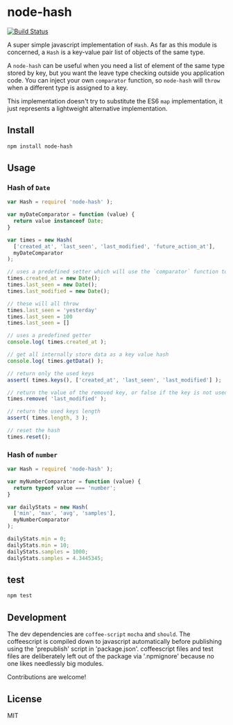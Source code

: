 # node-hash

[![Build Status](https://travis-ci.org/fabriziomoscon/node-hash.png?branch=master)](https://travis-ci.org/fabriziomoscon/node-hash)

A super simple javascript implementation of `Hash`. As far as this module is concerned, a `Hash` is a key-value pair list of objects of the same type.

A `node-hash` can be useful when you need a list of element of the same type stored by key, but you want the leave type checking outside you application code. You can inject your own `comparator` function, so `node-hash` will `throw` when a different type is assigned to a key.

This implementation doesn't try to substitute the ES6 `map` implementation, it just represents a lightweight alternative implementation.

## Install

```bash
npm install node-hash
```

## Usage

### Hash of `Date`

```JavaScript
var Hash = require( 'node-hash' );

var myDateComparator = function (value) {
  return value instanceof Date;
}

var times = new Hash(
  ['created_at', 'last_seen', 'last_modified', 'future_action_at'],
  myDateComparator
);

// uses a predefined setter which will use the `comparator` function to check the value type
times.created_at = new Date();
times.last_seen = new Date();
times.last_modified = new Date();

// these will all throw
times.last_seen = 'yesterday'
times.last_seen = 100
times.last_seen = []

// uses a predefined getter
console.log( times.created_at );

// get all internally store data as a key value hash
console.log( times.getData() );

// return only the used keys
assert( times.keys(), ['created_at', 'last_seen', 'last_modified'] );

// return the value of the removed key, or false if the key is not used
times.remove( 'last_modified' );

// return the used keys length
assert( times.length, 3 );

// reset the hash
times.reset();

```

### Hash of `number`

```JavaScript
var Hash = require( 'node-hash' );

var myNumberComparator = function (value) {
  return typeof value === 'number';
}

var dailyStats = new Hash(
  ['min', 'max', 'avg', 'samples'],
  myNumberComparator
);

dailyStats.min = 0;
dailyStats.min = 10;
dailyStats.samples = 1000;
dailyStats.samples = 4.3445345;
```

## test

```bash
npm test
```

## Development

The dev dependencies are `coffee-script` `mocha` and `should`. The coffeescript is compiled down to javascript automatically before publishing using the 'prepublish' script in 'package.json'. coffeescript files and test files are deliberately left out of the package via '.npmignore' because no one likes needlessly big modules.

Contributions are welcome!


## License

MIT
